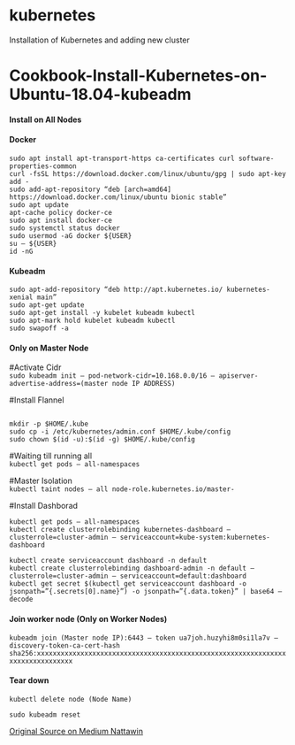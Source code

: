 # kubernetes
Installation of Kubernetes and adding new cluster

# Cookbook-Install-Kubernetes-on-Ubuntu-18.04-kubeadm

#### Install on All Nodes ####

#### Docker ####
```sudo apt update
sudo apt install apt-transport-https ca-certificates curl software-properties-common
curl -fsSL https://download.docker.com/linux/ubuntu/gpg | sudo apt-key add -
sudo add-apt-repository “deb [arch=amd64] https://download.docker.com/linux/ubuntu bionic stable”
sudo apt update
apt-cache policy docker-ce
sudo apt install docker-ce
sudo systemctl status docker
sudo usermod -aG docker ${USER}
su — ${USER}
id -nG
```
#### Kubeadm ####
```curl -s https://packages.cloud.google.com/apt/doc/apt-key.gpg | sudo apt-key add  
sudo apt-add-repository “deb http://apt.kubernetes.io/ kubernetes-xenial main”  
sudo apt-get update  
sudo apt-get install -y kubelet kubeadm kubectl  
sudo apt-mark hold kubelet kubeadm kubectl  
sudo swapoff -a  
```
#### Only on Master Node ####

#Activate Cidr  
`sudo kubeadm init — pod-network-cidr=10.168.0.0/16 — apiserver-advertise-address=(master node IP ADDRESS)`
  
#Install Flannel  
```sudo kubectl apply -f https://raw.githubusercontent.com/coreos/flannel/master/Documentation/kube-flannel.yml

mkdir -p $HOME/.kube
sudo cp -i /etc/kubernetes/admin.conf $HOME/.kube/config
sudo chown $(id -u):$(id -g) $HOME/.kube/config
```
#Waiting till running all  
`kubectl get pods — all-namespaces`  

#Master Isolation  
`kubectl taint nodes — all node-role.kubernetes.io/master-`  

#Install Dashborad  
```kubectl apply -f https://raw.githubusercontent.com/kubernetes/dashboard/master/src/deploy/recommended/kubernetes-dashboard.yaml  
kubectl get pods — all-namespaces  
kubectl create clusterrolebinding kubernetes-dashboard — clusterrole=cluster-admin — serviceaccount=kube-system:kubernetes-dashboard  

kubectl create serviceaccount dashboard -n default  
kubectl create clusterrolebinding dashboard-admin -n default — clusterrole=cluster-admin — serviceaccount=default:dashboard  
kubectl get secret $(kubectl get serviceaccount dashboard -o jsonpath=”{.secrets[0].name}”) -o jsonpath=”{.data.token}” | base64 — decode  
```

#### Join worker node (Only on Worker Nodes) ####
`kubeadm join (Master node IP):6443 — token ua7joh.huzyhi8m0si1la7v — discovery-token-ca-cert-hash sha256:xxxxxxxxxxxxxxxxxxxxxxxxxxxxxxxxxxxxxxxxxxxxxxxxxxxxxxxxxxxxxxxxxxxxxxxxxxxxxxx  
`  

#### Tear down ####
```kubectl drain (Node Name) — delete-local-data — forcee — ignore-daemonsets  
kubectl delete node (Node Name)  

sudo kubeadm reset  
```  

[Original Source on Medium Nattawin](https://medium.com/@iambeboy/install-kubernetes-on-ubuntu-18-04-with-kubeadm-bf0f6b7ff3d4)
